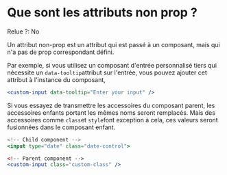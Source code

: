 # Que sont les attributs non prop ?

Relue ?: No

Un attribut non-prop est un attribut qui est passé à un composant, mais qui n'a pas de prop correspondant défini.

Par exemple, si vous utilisez un composant d'entrée personnalisé tiers qui nécessite un `data-tooltip`attribut sur l'entrée, vous pouvez ajouter cet attribut à l'instance du composant,

```jsx
<custom-input data-tooltip="Enter your input" />
```

Si vous essayez de 
transmettre les accessoires du composant parent, les accessoires enfants
 portant les mêmes noms seront remplacés.  Mais des accessoires comme `class`et `style`font exception à cela, ces valeurs seront fusionnées dans le composant enfant.

```jsx
<!-- Child component -->
<input type="date" class="date-control">

<!-- Parent component -->
<custom-input class="custom-class" />
```
